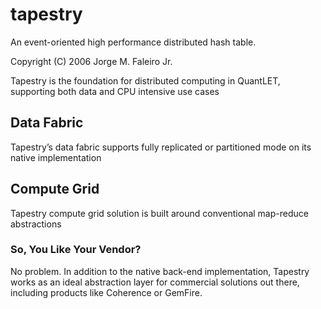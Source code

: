 # tapestry

An event-oriented high performance distributed hash table.

Copyright (C) 2006 Jorge M. Faleiro Jr.

Tapestry is the foundation for distributed computing in QuantLET, supporting both data and CPU intensive use cases

## Data Fabric

Tapestry’s data fabric supports fully replicated or partitioned mode on its native implementation

## Compute Grid

Tapestry compute grid solution is built around conventional map-reduce abstractions

### So, You Like Your Vendor?

No problem. In addition to the native back-end implementation, Tapestry works as an ideal abstraction layer for commercial solutions out there, including products like Coherence or GemFire.
